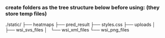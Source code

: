### create folders as the tree structure below before using: (they store temp files)

./static/
├── heatmaps
├── pred_result
├── styles.css
├── uploads
│   ├── wsi_svs_files
│   └── wsi_xml_files
└── wsi_png_files
